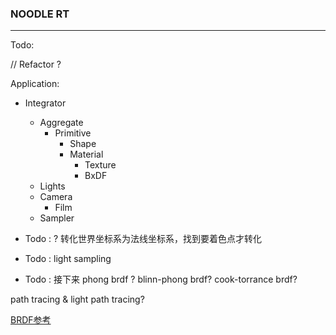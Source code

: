 ### NOODLE RT

--- 

Todo:

// Refactor ? 

Application:
- Integrator
  - Aggregate
    - Primitive
      - Shape 
      - Material
        - Texture
        - BxDF
  - Lights
  - Camera
    - Film
  - Sampler

- Todo : ? 转化世界坐标系为法线坐标系，找到要着色点才转化
- Todo : light sampling
- Todo : 
接下来
phong brdf ?
blinn-phong brdf? 
cook-torrance brdf?

path tracing & light path tracing? 

[BRDF参考](https://digibug.ugr.es/bitstream/handle/10481/19751/rmontes_LSI-2012-001TR.pdf)